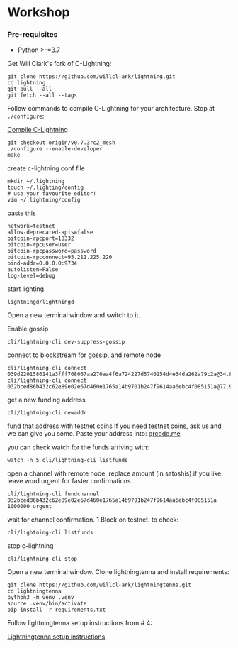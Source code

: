 # Workshop

### Pre-requisites
* Python >-=3.7

Get Will Clark's fork of C-Lightning:

```shell script
git clone https://github.com/willcl-ark/lightning.git
cd lightning
git pull --all
git fetch --all --tags
```

Follow commands to compile C-Lightning for your architecture. Stop at `./configure`:

[Compile C-Lightning](https://github.com/ElementsProject/lightning/blob/master/doc/INSTALL.md)

```shell script
git checkout origin/v0.7.3rc2_mesh
./configure --enable-developer
make
```

create c-lightning conf file

```shell script
mkdir ~/.lightning
touch ~/.lighting/config
# use your favourite editor!
vim ~/.lightning/config
```

paste this

```
network=testnet
allow-deprecated-apis=false
bitcoin-rpcport=18332
bitcoin-rpcuser=user
bitcoin-rpcpassword=password
bitcoin-rpcconnect=95.211.225.220
bind-addr=0.0.0.0:9734
autolisten=False
log-level=debug
```

start lighting

```shell script
lightningd/lightningd
```

Open a new terminal window and switch to it.

Enable gossip

```shell script
cli/lightning-cli dev-suppress-gossip
```

connect to blockstream for gossip, and remote node

```shell script
cli/lightning-cli connect 039d2201586141a3fff708067aa270aa4f6a724227d5740254d4e34da262a79c2a@34.83.166.97:9735
cli/lightning-cli connect 032bced86b432c62e89e02e67d460e1765a14b9701b247f9614aa6ebc4f085151a@77.98.116.8:9733
```

get a new funding address

```shell script
cli/lightning-cli newaddr
```

fund that address with testnet coins
If you need testnet coins, ask us and we can give you some. Paste your address into:
[qrcode.me](http://goqr.me)

you can check watch for the funds arriving with:

```shell script
watch -n 5 cli/lightning-cli listfunds
```

open a channel with remote node, replace amount (in satoshis) if you like. leave word urgent for faster confirmations.

```shell script
cli/lightning-cli fundchannel 032bced86b432c62e89e02e67d460e1765a14b9701b247f9614aa6ebc4f085151a 1000000 urgent
```

wait for channel confirmation. 1 Block on testnet. to check:

```shell script
cli/lightning-cli listfunds
```

stop c-lightning

```shell script
cli/lightning-cli stop
```

Open a new terminal window. Clone lightningtenna and install requirements:

```shell script
git clone https://github.com/willcl-ark/lightningtenna.git
cd lightningtenna
python3 -m venv .venv
source .venv/bin/activate
pip install -r requirements.txt
```

Follow lightningtenna setup instructions from # 4:

[Lightningtenna setup instructions](https://github.com/willcl-ark/lightningtenna/blob/master/README.md)


